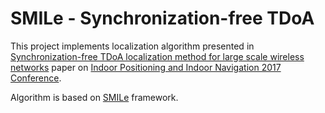 # SMILe - Synchronization-free TDoA
This project implements localization algorithm presented in [Synchronization-free TDoA localization method for large scale wireless networks][1] paper on [Indoor Positioning and Indoor Navigation 2017 Conference][2].

Algorithm is based on [SMILe][3] framework.

[1]:http://ieeexplore.ieee.org/document/8115890/
[2]:http://www.ipin2017.org/
[3]:https://github.com/goofacz/SMILe
